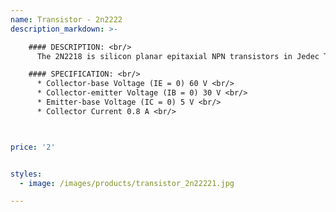 ```yaml
---
name: Transistor - 2n2222
description_markdown: >-

    #### DESCRIPTION: <br/>
      The 2N2218 is silicon planar epitaxial NPN transistors in Jedec TO-39 (for 2N2218 and 2N2219) and in Jedec TO-18 (for 2N2221 and 2N2222) metal cases.It is designed for high-speed switching applications at collector currents up to 500 mA, and feature useful current gain over a wide range of collector current,low leakage currents and low saturation voltages. <br/> <br/>

    #### SPECIFICATION: <br/>
      * Collector-base Voltage (IE = 0) 60 V <br/>
      * Collector-emitter Voltage (IB = 0) 30 V <br/>
      * Emitter-base Voltage (IC = 0) 5 V <br/>
      * Collector Current 0.8 A <br/>



price: '2'


styles:
  - image: /images/products/transistor_2n22221.jpg

---
```

